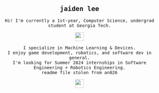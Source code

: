 <h2 align="center">
    <samp><b>jaiden lee</b></samp>
</h2>

<p align="center">
  <samp>
    Hi! I'm currently a 1st-year, Computer Science, undergrad student at Georgia Tech.
  </samp>
</p>

<p align="center">
  <samp>
    <img src="https://media.giphy.com/media/v1.Y2lkPTc5MGI3NjExY3h2Z2N3ODRueGRsbGZycDF5eHd4eGo0cjM5MnBjbml1bWoxdmI0ZCZlcD12MV9pbnRlcm5hbF9naWZfYnlfaWQmY3Q9Zw/vMTRAlMlmZ3inMFGXw/giphy.gif" width="28px">
  </samp>
</p>

<p align="center">
  <samp>
    I specialize in Machine Learning & Devices.
    <br>I enjoy game development, robotics, and software dev in general.
    <br>I'm looking for Summer 2024 internships in Software Engineering + Robotics Engineering.
    <br>readme file stolen from an026
  </samp>
</p>

<p align="center">
  <samp>
    <img src="https://media.giphy.com/media/v1.Y2lkPTc5MGI3NjExN3BrY3FnOGZ6MjVoYWFwN24xZDhtdHNhb2wzbmkxZHk1YzJwZ21heiZlcD12MV9pbnRlcm5hbF9naWZfYnlfaWQmY3Q9Zw/Vbu9Ud0Z6ibwjxTZYQ/giphy-downsized-large.gif" width="28px">
  </samp>
</p>

